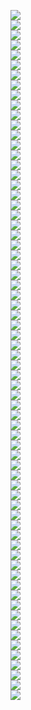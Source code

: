<img src=lect_14/page0.jpg></br>
<img src=lect_14/page1.jpg></br>
<img src=lect_14/page2.jpg></br>
<img src=lect_14/page3.jpg></br>
<img src=lect_14/page4.jpg></br>
<img src=lect_14/page5.jpg></br>
<img src=lect_14/page6.jpg></br>
<img src=lect_14/page7.jpg></br>
<img src=lect_14/page8.jpg></br>
<img src=lect_14/page9.jpg></br>
<img src=lect_14/page10.jpg></br>
<img src=lect_14/page11.jpg></br>
<img src=lect_14/page12.jpg></br>
<img src=lect_14/page13.jpg></br>
<img src=lect_14/page14.jpg></br>
<img src=lect_14/page15.jpg></br>
<img src=lect_14/page16.jpg></br>
<img src=lect_14/page17.jpg></br>
<img src=lect_14/page18.jpg></br>
<img src=lect_14/page19.jpg></br>
<img src=lect_14/page20.jpg></br>
<img src=lect_14/page21.jpg></br>
<img src=lect_14/page22.jpg></br>
<img src=lect_14/page23.jpg></br>
<img src=lect_14/page24.jpg></br>
<img src=lect_14/page25.jpg></br>
<img src=lect_14/page26.jpg></br>
<img src=lect_14/page27.jpg></br>
<img src=lect_14/page28.jpg></br>
<img src=lect_14/page29.jpg></br>
<img src=lect_14/page30.jpg></br>
<img src=lect_14/page31.jpg></br>
<img src=lect_14/page32.jpg></br>
<img src=lect_14/page33.jpg></br>
<img src=lect_14/page34.jpg></br>
<img src=lect_14/page35.jpg></br>
<img src=lect_14/page36.jpg></br>
<img src=lect_14/page37.jpg></br>
<img src=lect_14/page38.jpg></br>
<img src=lect_14/page39.jpg></br>
<img src=lect_14/page40.jpg></br>
<img src=lect_14/page41.jpg></br>
<img src=lect_14/page42.jpg></br>
<img src=lect_14/page43.jpg></br>
<img src=lect_14/page44.jpg></br>
<img src=lect_14/page45.jpg></br>
<img src=lect_14/page46.jpg></br>
<img src=lect_14/page47.jpg></br>
<img src=lect_14/page48.jpg></br>
<img src=lect_14/page49.jpg></br>
<img src=lect_14/page50.jpg></br>
<img src=lect_14/page51.jpg></br>
<img src=lect_14/page52.jpg></br>
<img src=lect_14/page53.jpg></br>
<img src=lect_14/page54.jpg></br>
<img src=lect_14/page55.jpg></br>
<img src=lect_14/page56.jpg></br>
<img src=lect_14/page57.jpg></br>
<img src=lect_14/page58.jpg></br>
<img src=lect_14/page59.jpg></br>
<img src=lect_14/page60.jpg></br>
<img src=lect_14/page61.jpg></br>
<img src=lect_14/page62.jpg></br>
<img src=lect_14/page63.jpg></br>
<img src=lect_14/page64.jpg></br>
<img src=lect_14/page65.jpg></br>
<img src=lect_14/page66.jpg></br>
<img src=lect_14/page67.jpg></br>
<img src=lect_14/page68.jpg></br>
